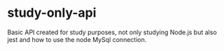 # study-only-api
Basic API created for study purposes, not only studying Node.js but also jest and how to use the node MySql connection.
